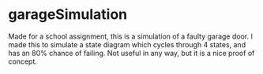 # garageSimulation
Made for a school assignment, this is a simulation of a faulty garage door. I made this to simulate a state diagram which cycles through 4 states, and has an 80% chance of failing. Not useful in any way, but it is a nice proof of concept.
